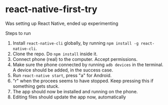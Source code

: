 # react-native-first-try

Was setting up React Native, ended up experimenting

Steps to run

1. Install `react-native-cli` globally, by running `npm install -g react-native-cli`.
2. Clone the repo. Do `npm install` inside it.
3. Connect phone (real) to the computer. Accept permissions.
4. Make sure the phone connected by running `adb devices` in the terminal. A device should be added, in the success case.
5. Run `react-native start`, press "a" for Android.
6. "r" when the procees seems to have stopped. Keep pressing this if something gets stuck.
7. The app should now be installed and running on the phone.
8. Editing files should update the app now, automatically
